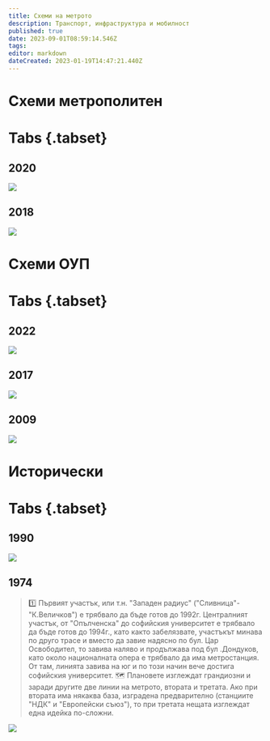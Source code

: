 ```yaml
---
title: Схеми на метрото
description: Транспорт, инфраструктура и мобилност
published: true
date: 2023-09-01T08:59:14.546Z
tags: 
editor: markdown
dateCreated: 2023-01-19T14:47:21.440Z
---
```


# Схеми метрополитен

# Tabs {.tabset}

## 2020
<img src="https://drive.google.com/uc?id=1lUzB-UcxQ8nLRA2tK6Lxg1hDjstO_43A"/>

## 2018
<img src="https://drive.google.com/uc?id=1cI-7_X66ZAt6EHn9wpUTsAFChpJRl3i4"/>

# Схеми ОУП

# Tabs {.tabset}


## 2022
<img src="https://drive.google.com/uc?id=1KgobjwOmf8ju87SCPBnPddE6U8FVoktn"/>

## 2017
<img src="https://drive.google.com/uc?id=1E4IEmYWv4UePxziQHF4uieDKVlV6lUts"/>

## 2009
<img src="https://drive.google.com/uc?id=1uAuvqQduitiJbMt3FY0LRQ6tcMdChLMu"/>


# Исторически

# Tabs {.tabset}


## 1990

<img src="https://drive.google.com/uc?id=1YnEmKH3XCcNSxi93FHAVKjlkiBQNDs7P"/>


## 1974
> 1️⃣ Първият участък, или т.н. "Западен радиус" ("Сливница"-"К.Величков") е трябвало да бъде готов до 1992г.
Централният участък, от "Опълченска" до софийския университет е трябвало да бъде готов до 1994г., като както забелязвате, участъкът минава по друго трасе и вместо да завие надясно по бул. Цар Освободител, то завива наляво и продължава под бул .Дондуков, като около националната опера е трябвало да има метростанция. От там, линията завива на юг и по този начин вече достига софийския университет.
🗺️ Плановете изглеждат грандиозни и заради другите две линии на метрото, втората и третата. Ако при втората има някаква база, изградена предварително (станциите "НДК" и "Европейски съюз"), то при третата нещата изглеждат една идейка по-сложни. 

<img src="https://drive.google.com/uc?id=1-E__k6lBenA1j-dPnJgrCZbmmRTqR_aR"/>
